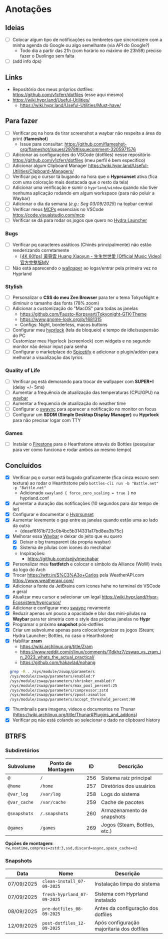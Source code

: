 # Anotações

## Ideias

- [ ] Colocar algum tipo de notificações ou lembretes que sincronizem com a minha agenda do Google ou algo semelhante (via API do Google?)
  - Todo dia a partir das 21h (com horário no máximo de 23h59) preciso fazer o Duolingo sem falta
- [ ] (add info dps)

## Links

- Repositório dos meus próprios dotfiles: <https://github.com/v1cferr/dotfiles> (esse aqui mesmo)
- <https://wiki.hypr.land/Useful-Utilities/>
  - <https://wiki.hypr.land/Useful-Utilities/Must-have/>

## Para fazer

- [ ] Verificar pq na hora de tirar screenshot a waybar não respeita a área do print (**flameshot**)
  - Issue para consultar: <https://github.com/flameshot-org/flameshot/issues/2978#issuecomment-3205971576>
- [ ] Adicionar as configurações do VSCode (dotfiles) nesse repositório <https://github.com/v1cferr/dotfiles> (meu perfil é bem especifico)
- [ ] Adicionar algum Clipboard Manager <https://wiki.hypr.land/Useful-Utilities/Clipboard-Managers/>
- [ ] Verificar pq o cursor tá bugando na hora que o **Hyprsunset** ativa (fica com uma coloração mais destacada que o resto da tela)
- [ ] Adicionar uma verificação e sumir o `hyprland/window` quando não tiver nenhuma aplicação rodando em algum workspace (para não poluir a Waybar)
- [ ] Adicionar o dia da semana (*e.g.: Seg 03/09/2025*) na topbar central
- [ ] Verificar meus [MCPs](./vscode/.config/Code/User/mcp.json) essenciais no VSCode <https://code.visualstudio.com/mcp>
- [ ] Verificar se dá para rodar os jogos que quero no [Hydra Launcher](https://aur.archlinux.org/packages/hydra-launcher-bin)

### Bugs

- [ ] Verificar pq caracteres asiáticos (Chinês principalmente) não estão renderizando corretamente
  - [[4K 60fps] 黃霄雲 Huang Xiaoyun - 生生世世愛 [Official Music Video] 官方完整版MV](https://youtu.be/5xijWQF8uIA)
- [ ] Não está aparecendo o [wallpaper](./hypr/.config/hypr/hyprpaper.conf) ao logar/entrar pela primeira vez no Hyprland

### Stylish

- [ ] Personalizar o **CSS do meu Zen Browser** para ter o tema TokyoNight e diminuir o tamanho das fonts (78% zoom)
- [ ] Adicionar a customização do "MacOS" para todas as janelas
  - <https://github.com/Fausto-Korpsvart/Tokyonight-GTK-Theme>
  - <https://www.gnome-look.org/p/1681315>
  - Configs: Night, borderless, macos buttons
- [ ] Configurar meu [hyprlock](https://wiki.hypr.land/Hypr-Ecosystem/hyprlock/) (tela de bloqueio) e tempo de idle/suspensão do PC
- [ ] Customizar meu Hyprlock (screenlock) com widgets e no segundo monitor não deixar input para senha
- [ ] Configurar o marketplace do [Spicetify](https://spicetify.app/) e adicionar o plugin/addon para melhorar a visualização das lyrics

### Quality of Life

- [ ] Verificar pq está demorando para trocar de wallpaper com **SUPER+I** (delay +/- 5ms)
- [ ] Aumentar a frequência de atualização das temperaturas (CPU/GPU) na [waybar](./waybar/)
- [ ] Aumentar a frequencia de atualização do weather time
- [ ] Configurar o [swaync](./swaync/) para aparecer a notificação no monitor on focus
- [ ] Configurar um **SDDM (Simple Desktop Display Manager)** ou **Hyprlock** para não precisar logar com TTY

### Games

- [ ] Instalar o [Firestone](https://www.overwolf.com/app/sebastien_tromp-firestone) para o Hearthstone através do Bottles (pesquisar para ver como funciona e rodar ambos ao mesmo tempo)

## Concluidos

- [x] Verificar pq o cursor está bugado graficamente (fica cinza escuro sem textura) ao rodar o Hearthstone pelo `bottles-cli run -b "Battle.net" -p "Battle.net"`
  - Adicionado `xwayland { force_zero_scaling = true }` no hyprland.conf
- [x] Aumentar a duração das notificações (10 segundos para dar tempo de ler)
- [x] Configurar e documentar o [Hyprsunset](./hypr/.config/hypr/hyprsunset.conf)
- [x] Aumentar levemente o gap entre as janelas quando estão uma ao lado da outra
  - {deaef8161b723c0b4bc5b314331a17bd8ea3b75c}
- [x] Melhorar essa [Waybar](./waybar/) e deixar do jeito que eu quero
  - [x] Deixar o bg transparent (da propria waybar)
  - [x] Sistema de pílulas com ícones do mechabar
  - Inspirações:
    - <https://github.com/sejjy/mechabar>
- [x] Personalizar meu **fastfetch** e colocar o simbolo da Alliance (WoW) invés da logo do Arch
- [x] Trocar <https://wttr.in/S%C3%A3o+Carlos> pela WeatherAPI.com <https://www.weatherapi.com/>
- [x] Adicionar a fonte da JetBrains com icones hehe no terminal do VSCode e geral
- [x] Atualizar meu cursor e selecionar um legal <https://wiki.hypr.land/Hypr-Ecosystem/hyprcursor/>
- [x] Adicionar e configurar meu [swaync](./swaync/) novamente
- [x] Reduzir apenas um pouco a opacidade e blur das mini-pilulas na **Waybar** para ter simetria com o style das próprias janelas no **Hypr**
- [x] Programar o próximo **snapshot** pós-dotfiles
- [x] Criar um subvolume apenas para colocar/organizar os jogos (Steam; Hydra Launcher; Bottles, no caso o Hearthstone)
- [x] Habilitar **zram**
  - <https://wiki.archlinux.org/title/Zram>
  - <https://www.reddit.com/r/linux/comments/11dkhz7/zswap_vs_zram_in_2023_whats_the_actual_practical/>
  - <https://github.com/hakavlad/nohang>

```bash
  grep -R . /sys/module/zswap/parameters
  /sys/module/zswap/parameters/enabled:Y
  /sys/module/zswap/parameters/shrinker_enabled:Y
  /sys/module/zswap/parameters/max_pool_percent:25
  /sys/module/zswap/parameters/compressor:zstd
  /sys/module/zswap/parameters/zpool:zsmalloc
  /sys/module/zswap/parameters/accept_threshold_percent:90
```

- [x] Thumbnails para imagens, videos e documentos no Thunar (<https://wiki.archlinux.org/title/Thunar#Plugins_and_addons>)
- [x] Verificar pq não está colando ao selecionar o dado no clipboard history

## BTRFS

### Subdiretórios

| Subvolume | Ponto de Montagem | ID | Descrição |
|-----------|-------------------|-----|-----------|
| `@` | `/` | 256 | Sistema raiz principal |
| `@home` | `/home` | 257 | Diretórios dos usuários |
| `@var_log` | `/var/log` | 258 | Logs do sistema |
| `@var_cache` | `/var/cache` | 259 | Cache de pacotes |
| `@snapshots` | `/.snapshots` | 260 | Armazenamento de snapshots |
| `@games` | `/games` | 269 | Jogos (Steam, Bottles, etc.) |

**Opções de montagem:** `rw,noatime,compress=zstd:3,ssd,discard=async,space_cache=v2`

### Snapshots

| Data | Nome | Descrição |
|------|------|-----------|
| 07/09/2025 | `clean-install_07-09-2025` | Instalação limpa do sistema |
| 07/09/2025 | `fresh-hyprland_07-09-2025` | Sistema com Hyprland instalado |
| 08/09/2025 | `pre-dotfiles_08-09-2025` | Antes da configuração dos dotfiles |
| 12/09/2025 | `post-dotfiles_12-09-2025` | Após configuração majoritaria dos dotfiles |
